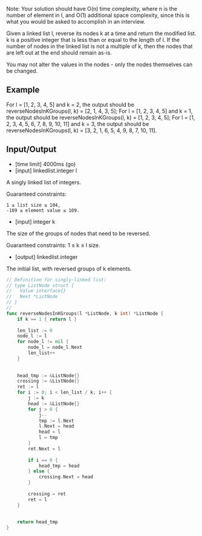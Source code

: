 Note: Your solution should have O(n) time complexity, where n is the number of element in l, and O(1) additional space complexity, since this is what you would be asked to accomplish in an interview.

Given a linked list l, reverse its nodes k at a time and return the modified list. k is a positive integer that is less than or equal to the length of l. If the number of nodes in the linked list is not a multiple of k, then the nodes that are left out at the end should remain as-is.

You may not alter the values in the nodes - only the nodes themselves can be changed.

## Example

For l = [1, 2, 3, 4, 5] and k = 2, the output should be
reverseNodesInKGroups(l, k) = [2, 1, 4, 3, 5];
For l = [1, 2, 3, 4, 5] and k = 1, the output should be
reverseNodesInKGroups(l, k) = [1, 2, 3, 4, 5];
For l = [1, 2, 3, 4, 5, 6, 7, 8, 9, 10, 11] and k = 3, the output should be
reverseNodesInKGroups(l, k) = [3, 2, 1, 6, 5, 4, 9, 8, 7, 10, 11].
## Input/Output

- [time limit] 4000ms (go)
- [input] linkedlist.integer l

A singly linked list of integers.

Guaranteed constraints:
```
1 ≤ list size ≤ 104,
-109 ≤ element value ≤ 109.
```

- [input] integer k

The size of the groups of nodes that need to be reversed.

Guaranteed constraints:
1 ≤ k ≤ l size.

- [output] linkedlist.integer

The initial list, with reversed groups of k elements.
```go
// Definition for singly-linked list:
// type ListNode struct {
//   Value interface{}
//   Next *ListNode
// }
//
func reverseNodesInKGroups(l *ListNode, k int) *ListNode {
    if k == 1 { return l }
    
    len_list := 0
    node_l := l
    for node_l != nil {
        node_l = node_l.Next
        len_list++
    }
    
    
    head_tmp := &ListNode{}
    crossing := &ListNode{}
    ret := l
    for i := 0; i < len_list / k; i++ {
        j := k
        head := &ListNode{}
        for j > 0 {
            j--
            tmp := l.Next
            l.Next = head
            head = l
            l = tmp
        }
        ret.Next = l 
        
        if i == 0 {
            head_tmp = head
        } else {
            crossing.Next = head
        }
        
        crossing = ret
        ret = l
    }
    
    
    return head_tmp
}
```
